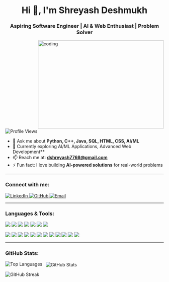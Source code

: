 <h1 align="center">Hi 👋, I'm Shreyash Deshmukh</h1>
<h3 align="center">Aspiring Software Engineer | AI & Web Enthusiast | Problem Solver</h3>

<img align="right" alt="coding" width="400" height="280" src="[https://media.licdn.com/dms/image/D5612AQGOmwfIE5mlWA/article-cover_image-shrink_720_1280/0/1674617947228?e=2147483647&v=beta&t=FTU_isQ6VYfV5D_ueFHPWvT8ZqgDeJG3yr8Mi8lpfk0](https://sdmntpraustraliaeast.oaiusercontent.com/files/00000000-8c04-61fa-8a3f-425306427b19/raw?se=2025-09-06T11%3A55%3A18Z&sp=r&sv=2024-08-04&sr=b&scid=2a0e555a-21de-5ce1-9f63-59c7bd9ee484&skoid=f8b66c09-1aa0-4801-9884-173c5cef2b8c&sktid=a48cca56-e6da-484e-a814-9c849652bcb3&skt=2025-09-05T22%3A14%3A18Z&ske=2025-09-06T22%3A14%3A18Z&sks=b&skv=2024-08-04&sig=wH3kVeXRgFu1/ds2TJaDb/xCE2DRKK2ZSMChWZdG56w%3D)">

<p align="left"> 
  <img src="https://komarev.com/ghpvc/?username=ShreyashDeshmukh7768&label=Profile%20views&color=0e75b6&style=flat" alt="Profile Views" /> 
</p>

- 💬 Ask me about **Python, C++, Java, SQL, HTML, CSS, AI/ML**
- 🌱 Currently exploring AI/ML Applications, Advanced Web Development**
- 📫 Reach me at: **dshreyash7768@gmail.com**
- ⚡ Fun fact: I love building **AI-powered solutions** for real-world problems

---

<h3 align="left">Connect with me:</h3>
<p align="left">
  <a href="https://www.linkedin.com/in/shreyash-deshmukh-a73b00266" target="_blank">
    <img src="https://img.shields.io/badge/LinkedIn-%230077B5?style=for-the-badge&logo=linkedin&logoColor=white" alt="LinkedIn"/>
  </a>
  <a href="https://github.com/ShreyashDeshmukh7768" target="_blank">
    <img src="https://img.shields.io/badge/GitHub-%23121011?style=for-the-badge&logo=github&logoColor=white" alt="GitHub"/>
  </a>
  <a href="mailto:dshreyash7768@gmail.com" target="_blank">
    <img src="https://img.shields.io/badge/Email-%23D14836?style=for-the-badge&logo=gmail&logoColor=white" alt="Email"/>
  </a>
</p>

---

<h3 align="left">Languages & Tools:</h3>
<p align="left">
  <img src="https://img.shields.io/badge/C++-00599C?style=for-the-badge&logo=c%2B%2B&logoColor=white" />
  <img src="https://img.shields.io/badge/Python-3776AB?style=for-the-badge&logo=python&logoColor=white" />
  <img src="https://img.shields.io/badge/SQL-0064A5?style=for-the-badge&logo=mysql&logoColor=white" />
  <img src="https://img.shields.io/badge/HTML5-E34F26?style=for-the-badge&logo=html5&logoColor=white" />
  <img src="https://img.shields.io/badge/CSS3-1572B6?style=for-the-badge&logo=css3&logoColor=white" />
  <img src="https://img.shields.io/badge/Java-F7DF1E?style=for-the-badge&logo=java&logoColor=black" />
  <img src="https://img.shields.io/badge/Next.js-000000?style=for-the-badge&logo=next.js&logoColor=white" />
</p>

<p align="left">
  <img src="https://img.shields.io/badge/VSCode-007ACC?style=for-the-badge&logo=visual-studio-code&logoColor=white" />
  <img src="https://img.shields.io/badge/GitHub-181717?style=for-the-badge&logo=github&logoColor=white" />
  <img src="https://img.shields.io/badge/Pandas-150458?style=for-the-badge&logo=pandas&logoColor=white" />
  <img src="https://img.shields.io/badge/Numpy-013243?style=for-the-badge&logo=numpy&logoColor=white" />
  <img src="https://img.shields.io/badge/Flask-000000?style=for-the-badge&logo=flask&logoColor=white" />
  <img src="https://img.shields.io/badge/TensorFlow-FF6F00?style=for-the-badge&logo=tensorflow&logoColor=white" />
  <img src="https://img.shields.io/badge/PyTorch-EE4C2C?style=for-the-badge&logo=pytorch&logoColor=white" />
  <img src="https://img.shields.io/badge/OpenCV-5C3EE8?style=for-the-badge&logo=opencv&logoColor=white" />
  <img src="https://img.shields.io/badge/Streamlit-FF4B4B?style=for-the-badge&logo=streamlit&logoColor=white" />
  <img src="https://img.shields.io/badge/LangChain-00CFFF?style=for-the-badge&logo=python&logoColor=white" />
  <img src="https://img.shields.io/badge/Scikit--Learn-F7931E?style=for-the-badge&logo=scikitlearn&logoColor=white" />
  <img src="https://img.shields.io/badge/Mediapipe-2E71DC?style=for-the-badge&logo=python&logoColor=white" />
</p>

---


<h3 align="left">GitHub Stats:</h3>
<p>
  <img align="left" src="https://github-readme-stats.vercel.app/api/top-langs?username=ShreyashDeshmukh7768&show_icons=true&locale=en&layout=compact" alt="Top Languages" />
</p>
<p>&nbsp;
  <img align="center" src="https://github-readme-stats.vercel.app/api?username=ShreyashDeshmukh7768&show_icons=true&locale=en" alt="GitHub Stats" />
</p>
<p>
  <img align="center" src="https://github-readme-streak-stats.herokuapp.com/?user=ShreyashDeshmukh7768&" alt="GitHub Streak" />
</p>
